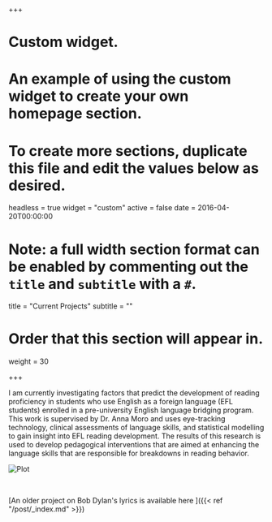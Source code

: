 +++
# Custom widget.
# An example of using the custom widget to create your own homepage section.
# To create more sections, duplicate this file and edit the values below as desired.
headless = true
widget = "custom"
active = false
date = 2016-04-20T00:00:00

# Note: a full width section format can be enabled by commenting out the `title` and `subtitle` with a `#`.
title = "Current Projects"
subtitle = ""

# Order that this section will appear in.
weight = 30

+++

I am currently investigating factors that predict the development of reading proficiency in students who use English as a foreign language (EFL students) enrolled in a pre-university English language bridging program. This work is supervised by Dr. Anna Moro and uses eye-tracking technology, clinical assessments of language skills, and statistical modelling to gain insight into EFL reading development. The results of this research is used to develop pedagogical interventions that are aimed at enhancing the language skills that are responsible for breakdowns in reading behavior.

![Plot](/img/results_pic.png)

<br>

[An older project on Bob Dylan's lyrics is available here ]({{< ref "/post/_index.md" >}})
